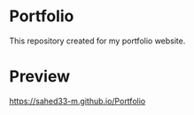 # Portfolio
This repository created for my portfolio website. 

# Preview 
https://sahed33-m.github.io/Portfolio

